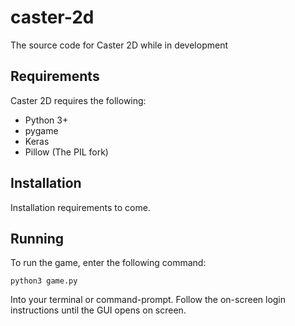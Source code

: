 # caster-2d
The source code for Caster 2D while in development

## Requirements

Caster 2D requires the following:
  * Python 3+
  * pygame
  * Keras
  * Pillow (The PIL fork)

## Installation

Installation requirements to come.

## Running

To run the game, enter the following command:
```
python3 game.py
```
Into your terminal or command-prompt. Follow the on-screen
login instructions until the GUI opens on screen.
